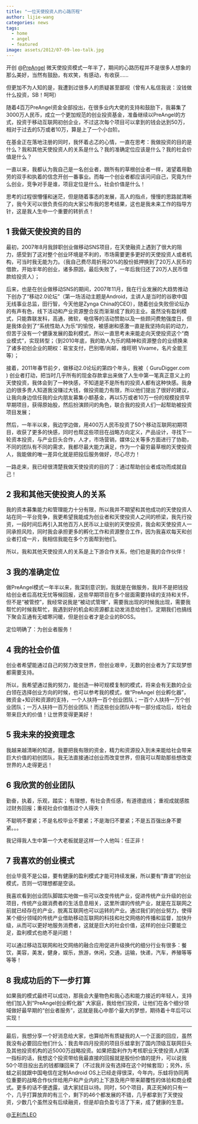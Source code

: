 ```yaml
---
title: "一位天使投资人的心路历程"
author: lijie-wang
categories: news
tags:
  - home
  - angel
  - featured
image: assets/2012/07-09-leo-talk.jpg
---
```


开创 @[PreAngel](https://weibo.com/preangel) 微天使投资模式一年半了，期间的心路历程并不是很多人想象的那么美好，当然有鼓励，有欢笑，有感动，有收获……

但更加不为人知的是，我遭到过很多人的质疑甚至鄙视（曾有人私信我说：没钱做什么投资，SB！呵呵）

随着4百万PreAngel资金全部投出，在很多业内大佬的支持和鼓励下，我募集了3000万人民币，成立一个更加规范的创业投资基金，准备继续以PreAngel的方式，投资于移动互联网初创企业，不过这次每个项目可以拿到的钱会达到50万，相对于过去的5万或者10万，算是上了一个小台阶。

在基金正在落地注册的同时，我怀着忐忑的心情，一直在思考：我做投资的目的是什么？我和其他天使投资人的关系是什么？我的准确定位应该是什么？我的社会价值是什么？

一直以来，我都认为我自己是一名创业者，跟所有的草根创业者一样，渴望着用勤劳的双手和执着的信念开创一番事业。而每一个创业者都应该问问自己，究竟为什么创业，竞争对手是谁，项目定位是什么，社会价值是什么！

思考的过程很懵懂和迷茫，但是随着事态的发展，高人的指点，慢慢的思路就清晰了，我今天可以很负责任的向大家公布我的思考结果，这也是我未来工作的指导方针，这是我人生中一个重要的转折点！

## 1 我做天使投资的目的

最初，2007年8月我辞职创业做移动SNS项目，在天使融资上遇到了很大的阻力，感受到了这对整个创业环境是不利的，市场需要更多更好的天使投资人或者机构，可当时我无能为力。（我自己费尽周折用20%的股份抵押换到了20万人民币的借款，开始半年的创业，诸多原因，最后失败了，一年后我归还了20万人民币借款给投资人）；

后来，也是在创业做移动SNS的期间，2007年11月，我在行业发展的大趋势推动下创办了“移动2.0论坛”（第一场活动主题是Android，主讲人是当时的谷歌中国无线事业总监，田行智，今天他是Zynga China的CEO），随着创业失败但论坛办的有声有色，线下活动和产业资源整合反而渐渐成了我的主业。虽然没有盈利模式，只能靠联发科，高通，微软，电信等的活动赞助以及一些顾问费勉强度日，但是我体会到了“系统性助人为乐”的愉悦，被感谢和感激一直是我坚持向前的动力，但苦于没有一个健康发展的盈利模式，所以一直思考未来能走向天使投资这个“商业模式”，实现转型；（到2010年底，我的助人为乐的精神和资源整合的业绩换来了诸多初创企业的期权：易宝支付，巴别塔/尚邮，维旺明 Vivame，名片全能王等）；

接着，2011年春节前夕，做移动2.0论坛的第四个年头，我被（ GuruDigger.com ) 创业者打动，把当时几乎所有的现金存款拿出来做了人生中第一笔真正意义上的天使投资，我体会到了一种快感，不知道是不是所有的投资人都有这种快感。我身边的很多贵人知道我没赚过大钱，做投资能力有限，所以他们提出了很好的建议，让我向身边信任我的业内朋友募集小额基金，再以5万或者10万一份的规模投资早早期项目，获得原始股，然后扮演顾问的角色，联合我的投资人们一起帮助被投资项目发展；

然后，一年半以来，我边学边做，用400万人民币投资了50个移动互联网初期项目，收获了更多的快感，同时也帮这些项目在战略方向定义，产品设计，寻找下一轮资本投资，与产业巨头合作，人才，市场营销，媒体公关等多方面进行了协助，不同的团队有不同的需求，我都尽最大能力满足，作为一个最穷最草根的天使投资人，我能做的唯一差异化就是把投后服务做好，尽心尽力！

一路走来，我已经很清楚我做天使投资的目的了：通过帮助创业者成功而成就自己！

## 2 我和其他天使投资人的关系

我的资本募集能力和管理能力十分有限，所以我并不期望和其他成功的天使投资人站在同一平台竞争，我更希望我能成为创业者和天使投资人之间的桥梁，我先行投资，一段时间后再引入其他百万人民币以上级别的天使投资，我会和天使投资人一同承担风险，同时我会承担更多的孵化工作和资源整合工作，因为我喜欢每天和创业者打成一片，我相信我能在多个方面帮到他们。

所以，我和其他天使投资人的关系是上下游合作关系，他们也是我的合作伙伴！

## 3 我的准确定位

做PreAngel模式一年半以来，我深刻意识到，我就是在做服务，我并不是把钱投给创业者后高枕无忧等候回报，这些早期项目在多个层面需要持续的支持和关怀，但不是“被管控”，我经常说我是“被动式管理”，需要我出现的时候我出现，需要我帮忙的时候我帮忙，我遇到好的机会和资源都主动发消息给他们，定期我们也搞线下聚会互通有无嘘寒问暖，但是创业者才是企业的BOSS。

定位明确了：为创业者服务！

## 4 我的社会价值

创业者希望能通过自己的努力改变世界，但创业艰辛，无数的创业者为了实现梦想都需要支持。

所以，我希望通过我的努力，能创造一种可规模复制的模式，将来会有无数的企业白领在选择创业方向的时候，也可以参考我的模式，做“PreAngel 创业孵化器”，微资金+知识和资源的支持，一个人扶持一百个创业团队；一百个人扶持一万个创业团队；一万人扶持一百万创业团队！而这些创业团队中有一部分成功后，给社会带来巨大的价值！让世界变得更美好！

## 5 我未来的投资理念

我越来越清晰的知道，我要把我有限的资金，精力和资源投入到未来能给社会带来巨大价值的初创团队，我无法直接通过创业而改变世界，但我可以帮助那些想改变世界的人走得更远！

## 6 我欣赏的创业团队

勤奋，执着，乐观，踏实；
有理想，有社会责任感，有道德底线；
重视成就感胜过财务回报；重视社会价值胜过个人得失！

不聪明不要紧；不是名校毕业不要紧；不是海归不要紧；不是五百强出身不要紧。。。

我记得我人生中第一个大老板就是这样一个人他叫：任正非！

## 7 我喜欢的创业模式

创业毕竟不是公益，要有健康的盈利模式才能可持续发展，所以要有“靠谱”的创业模式，否则一切理想都是空谈。

我喜欢看到创业团队脚踏实地做一些可以改变传统产业，促进传统产业升级的创业项目，传统产业跟消费者的生活息息相关，这里所谓的传统产业，就是在互联网之前就已经存在的产业，脱离互联网也可以运转的产业。通过我们的创业努力，使得某个细分领域的传统产业借助移动互联网的科技和社交网络的传播和监督，加快升级，从而可以更好地服务消费者，这就是巨大的社会价值，这样的创业只要能立足，盈利模式也绝不是问题！

可以通过移动互联网和社交网络的融合应用促进升级换代的细分行业有很多：餐饮，美容，美发，健身，娱乐，旅游，休闲，交通，运输，快递，汽车，养殖等等等等！

## 8 我成功后的下一步打算

如果我的模式最终可以成功，那我会大量物色和我心态和能力接近的年轻人，支持他们加入到“PreAngel创业孵化器” 大家庭，我给他们投资，让他们在各个细分领域做好最早期的“创业者服务”，这就是我心中那个最大的梦想，期待着十年后可以实现！

---

最后，我想分享一个好消息给大家，也算给所有质疑我的人一个正面的回应，虽然我没有必要回应他们什么：我去年四月投资的项目乐蛙拿到了国内顶级互联网巨头及其他投资机构的近5000万战略投资。如果把盈利作为考核职业天使投资人的第一指标的话，我想这个投资带给我最直接的回报就是股份价值的提升，可以说我50个项目投出去的钱都赚回来了（不过我并没有选择在这个时候套现）；另外，乐蛙之前就跟中国电信在定制Android OS上已经走得很深，今年内，乐蛙将协同两位重要的战略合作伙伴给用户和产业内的上下游及用户带来颠覆性的体验和商业模式。更多的话不便透露，请大家拭目以待。同时，50个项目，真正死掉的只有一个，几乎打算放弃的有三个，剩下的46个都发展的不错，几乎都拿到了天使投资，少数几个虽然没有后续融资，但是却自负盈亏活了下来，成了健康的生意。

@[王利杰LEO](https://weibo.com/betashow)
